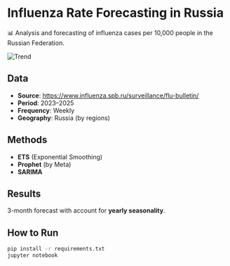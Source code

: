 # Influenza Rate Forecasting in Russia

📊 Analysis and forecasting of influenza cases per 10,000 people in the Russian Federation.

![Trend](results/flu_trend.png)

## Data
- **Source**: https://www.influenza.spb.ru/surveillance/flu-bulletin/
- **Period**: 2023–2025
- **Frequency**: Weekly
- **Geography**: Russia (by regions)

## Methods
- **ETS** (Exponential Smoothing)
- **Prophet** (by Meta)
- **SARIMA**

## Results
3-month forecast with account for **yearly seasonality**.

## How to Run
```bash
pip install -r requirements.txt
jupyter notebook
